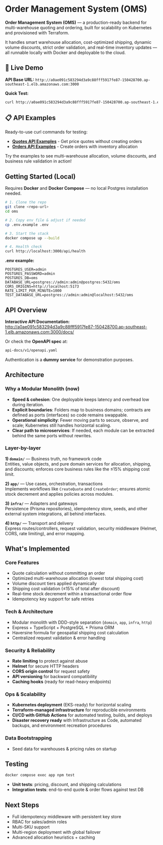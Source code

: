 # Order Management System (OMS)

**Order Management System (OMS)** — a production-ready backend for multi-warehouse quoting and ordering, built for scalability on Kubernetes and provisioned with Terraform.

It handles smart warehouse allocation, cost-optimized shipping, dynamic volume discounts, strict order validation, and real-time inventory updates — all runnable locally with Docker and deployable to the cloud.

## 🚀 Live Demo

**API Base URL:** `http://a0ae091c583294d3a9c88fff5917fe87-150428700.ap-southeast-1.elb.amazonaws.com:3000`

**Quick Test:**

```bash
curl http://a0ae091c583294d3a9c88fff5917fe87-150428700.ap-southeast-1.elb.amazonaws.com:3000/api/health
```

## 📋 API Examples

Ready-to-use curl commands for testing:

- **[Quotes API Examples](./examples/api-quotes.md)** - Get price quotes without creating orders
- **[Orders API Examples](./examples/api-orders.md)** - Create orders with inventory allocation

Try the examples to see multi-warehouse allocation, volume discounts, and business rule validation in action!

## Getting Started (Local)

Requires **Docker** and **Docker Compose** — no local Postgres installation needed.

```bash
# 1. Clone the repo
git clone <repo-url>
cd oms

# 2. Copy env file & adjust if needed
cp .env.example .env

# 3. Start the stack
docker compose up --build

# 4. Health check
curl http://localhost:3000/api/health
```

**.env example:**

```env
POSTGRES_USER=admin
POSTGRES_PASSWORD=admin
POSTGRES_DB=oms
DATABASE_URL=postgres://admin:admin@postgres:5432/oms
CORS_ORIGINS=http://localhost:5173
RATE_LIMIT_PER_MINUTE=1000
TEST_DATABASE_URL=postgres://admin:admin@localhost:5432/oms
```

## API Overview

**Interactive API Documentation:** http://a0ae091c583294d3a9c88fff5917fe87-150428700.ap-southeast-1.elb.amazonaws.com:3000/docs/

Or check the **OpenAPI spec** at:

```bash
api-docs/v1/openapi.yaml
```

Authentication is a **dummy service** for demonstration purposes.

## Architecture

### Why a Modular Monolith (now)

- **Speed & cohesion**: One deployable keeps latency and overhead low during iteration.
- **Explicit boundaries**: Folders map to business domains; contracts are defined as ports (interfaces) so code remains swappable.
- **Operational simplicity**: Fewer moving parts to secure, observe, and scale; Kubernetes still handles horizontal scaling.
- **Clear path to microservices**: If needed, each module can be extracted behind the same ports without rewrites.

### Layer-by-layer

**1) `domain/`** — Business truth, no framework code  
Entities, value objects, and pure domain services for allocation, shipping, and discounts; enforces core business rules like the ≤15% shipping cost limit.

**2) `app/`** — Use cases, orchestration, transactions  
Implements workflows like `CreateQuote` and `CreateOrder`; ensures atomic stock decrement and applies policies across modules.

**3) `infra/`** — Adapters and gateways  
Persistence (Prisma repositories), idempotency store, seeds, and other external system integrations, all behind interfaces.

**4) `http/`** — Transport and delivery  
Express routes/controllers, request validation, security middleware (Helmet, CORS, rate limiting), and error mapping.

## What's Implemented

### Core Features

- Quote calculation without committing an order
- Optimized multi-warehouse allocation (lowest total shipping cost)
- Volume discount tiers applied dynamically
- Shipping cost validation (≤15% of total after discount)
- Real-time stock decrement within a transactional order flow
- Idempotency key support for safe retries

### Tech & Architecture

- Modular monolith with DDD-style separation (`domain`, `app`, `infra`, `http`)
- Express + TypeScript + PostgreSQL + Prisma ORM
- Haversine formula for geospatial shipping cost calculation
- Centralized request validation & error handling

### Security & Reliability

- **Rate limiting** to protect against abuse
- **Helmet** for secure HTTP headers
- **CORS origin control** for request safety
- **API versioning** for backward compatibility
- **Caching hooks** (ready for read-heavy endpoints)

### Ops & Scalability

- **Kubernetes deployment** (EKS-ready) for horizontal scaling
- **Terraform-managed infrastructure** for reproducible environments
- **CI/CD with GitHub Actions** for automated testing, builds, and deploys
- **Disaster recovery ready** with Infrastructure as Code, automated backups, and environment recreation procedures

### Data Bootstrapping

- Seed data for warehouses & pricing rules on startup

## Testing

```bash
docker compose exec app npm test
```

- **Unit tests**: pricing, discount, and shipping calculations
- **Integration tests**: end-to-end quote & order flows against test DB

## Next Steps

- Full idempotency middleware with persistent key store
- RBAC for sales/admin roles
- Multi-SKU support
- Multi-region deployment with global failover
- Advanced allocation heuristics + caching

